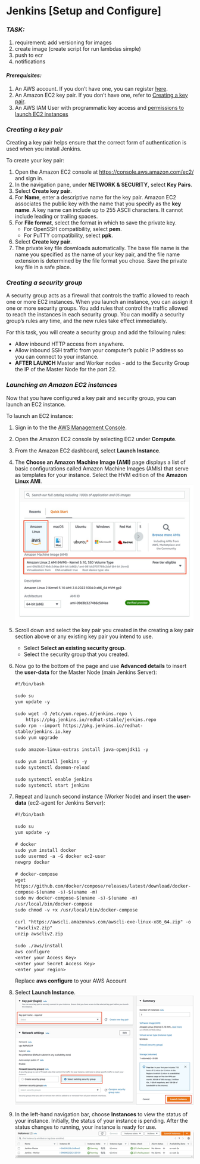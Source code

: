 # Jenkins [Setup and Configure]

### _TASK:_
1. requirement: add versioning for images
2. create image (create script for run lambdas simple)
3. push to ecr
4. notifications

#### _Prerequisites:_
1. An AWS account. If you don’t have one, you can register [here](https://portal.aws.amazon.com/billing/signup#/start).
2. An Amazon EC2 key pair. If you don’t have one, refer to [Creating a key pair](https://www.jenkins.io/doc/tutorials/tutorial-for-installing-jenkins-on-AWS/#creating-a-key-pair).
3. An AWS IAM User with programmatic key access and [permissions to launch EC2 instances](https://plugins.jenkins.io/ec2/#plugin-content-iam-setup)




### _Creating a key pair_
Creating a key pair helps ensure that the correct form of authentication is used when you install Jenkins.

To create your key pair:
1. Open the Amazon EC2 console at https://console.aws.amazon.com/ec2/ and sign in.
2. In the navigation pane, under **NETWORK & SECURITY**, select **Key Pairs**.
3. Select **Create key pair**.
4. For **Name**, enter a descriptive name for the key pair. Amazon EC2 associates the public key with the name that you specify as the **key name**. A key name can include up to 255 ASCII characters. It cannot include leading or trailing spaces.
5. For **File format**, select the format in which to save the private key.
   - For OpenSSH compatibility, select **pem**. 
   - For PuTTY compatibility, select **ppk**.
6. Select **Create key pair**.
7. The private key file downloads automatically. The base file name is the name you specified as the name of your key pair, and the file name extension is determined by the file format you chose. Save the private key file in a safe place.




### _Creating a security group_
A security group acts as a firewall that controls the traffic allowed to reach one or more EC2 instances. When you launch an instance, you can assign it one or more security groups. You add rules that control the traffic allowed to reach the instances in each security group. You can modify a security group’s rules any time, and the new rules take effect immediately.

For this task, you will create a security group and add the following rules:
- Allow inbound HTTP access from anywhere. 
- Allow inbound SSH traffic from your computer’s public IP address so you can connect to your instance.
- **AFTER LAUNCH** Master and Worker nodes - add to the Security Group the IP of the Master Node for the port 22.




### _Launching an Amazon EC2 instances_
Now that you have configured a key pair and security group, you can launch an EC2 instance.

To launch an EC2 instance:
1. Sign in to the the [AWS Management Console](https://console.aws.amazon.com/ec2/). 
2. Open the Amazon EC2 console by selecting EC2 under **Compute**. 
3. From the Amazon EC2 dashboard, select **Launch Instance**.
4. The **Choose an Amazon Machine Image (AMI)** page displays a list of basic configurations called Amazon Machine Images (AMIs) that serve as templates for your instance. Select the HVM edition of the **Amazon Linux AMI**. <img src ='img/choose-AMI.jpg'>
5. Scroll down and select the key pair you created in the creating a key pair section above or any existing key pair you intend to use.
   - Select **Select an existing security group**. 
   - Select the security group that you created.
6. Now go to the bottom of the page and use **Advanced details** to insert the **user-data** for the Master Node (main Jenkins Server):
    ```
    #!/bin/bash
    
    sudo su
    yum update -y
    
    sudo wget -O /etc/yum.repos.d/jenkins.repo \
        https://pkg.jenkins.io/redhat-stable/jenkins.repo
    sudo rpm --import https://pkg.jenkins.io/redhat-stable/jenkins.io.key
    sudo yum upgrade
    
    sudo amazon-linux-extras install java-openjdk11 -y
    
    sudo yum install jenkins -y
    sudo systemctl daemon-reload
    
    sudo systemctl enable jenkins
    sudo systemctl start jenkins   
    ```
7. Repeat and launch second instance (Worker Node) and insert the **user-data** (ec2-agent for Jenkins Server):
    ```
    #!/bin/bash
    
    sudo su
    yum update -y
    
    # docker
    sudo yum install docker
    sudo usermod -a -G docker ec2-user
    newgrp docker
    
    # docker-compose
    wget https://github.com/docker/compose/releases/latest/download/docker-compose-$(uname -s)-$(uname -m) 
    sudo mv docker-compose-$(uname -s)-$(uname -m) /usr/local/bin/docker-compose
    sudo chmod -v +x /usr/local/bin/docker-compose
    
    curl "https://awscli.amazonaws.com/awscli-exe-linux-x86_64.zip" -o "awscliv2.zip"
    unzip awscliv2.zip
    
    sudo ./aws/install
    aws configure
    <enter your Access Key>
    <enter your Secret Access Key>
    <enter your region>
    ```
   Replace **aws configure** to your AWS Account

8. Select **Launch Instance**. <img src ='img/launch_instance.jpg'>
9. In the left-hand navigation bar, choose **Instances** to view the status of your instance. Initially, the status of your instance is pending. After the status changes to running, your instance is ready for use. <img src ='img/launch_nodes.jpg'>






















